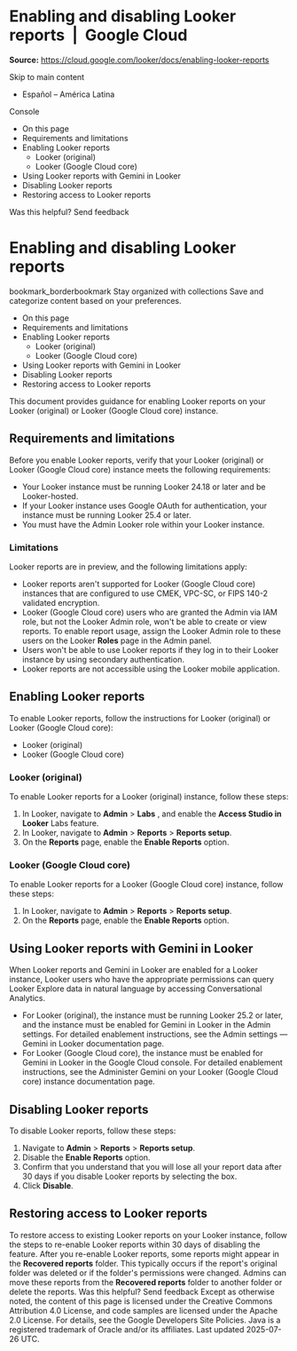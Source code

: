 # Enabling and disabling Looker reports  |  Google Cloud

**Source:** https://cloud.google.com/looker/docs/enabling-looker-reports

Skip to main content 
  * Español – América Latina

Console 


  * On this page
  * Requirements and limitations
  * Enabling Looker reports
    * Looker (original)
    * Looker (Google Cloud core)
  * Using Looker reports with Gemini in Looker
  * Disabling Looker reports
  * Restoring access to Looker reports




Was this helpful?
Send feedback 
#  Enabling and disabling Looker reports
bookmark_borderbookmark Stay organized with collections  Save and categorize content based on your preferences.
  * On this page
  * Requirements and limitations
  * Enabling Looker reports
    * Looker (original)
    * Looker (Google Cloud core)
  * Using Looker reports with Gemini in Looker
  * Disabling Looker reports
  * Restoring access to Looker reports


This document provides guidance for enabling Looker reports on your Looker (original) or Looker (Google Cloud core) instance.
## Requirements and limitations
Before you enable Looker reports, verify that your Looker (original) or Looker (Google Cloud core) instance meets the following requirements:
  * Your Looker instance must be running Looker 24.18 or later and be Looker-hosted.
  * If your Looker instance uses Google OAuth for authentication, your instance must be running Looker 25.4 or later.
  * You must have the Admin Looker role within your Looker instance.


### Limitations
Looker reports are in preview, and the following limitations apply:
  * Looker reports aren't supported for Looker (Google Cloud core) instances that are configured to use CMEK, VPC-SC, or FIPS 140-2 validated encryption.
  * Looker (Google Cloud core) users who are granted the Admin via IAM role, but not the Looker Admin role, won't be able to create or view reports. To enable report usage, assign the Looker Admin role to these users on the Looker **Roles** page in the Admin panel.
  * Users won't be able to use Looker reports if they log in to their Looker instance by using secondary authentication.
  * Looker reports are not accessible using the Looker mobile application.


## Enabling Looker reports
To enable Looker reports, follow the instructions for Looker (original) or Looker (Google Cloud core):
  * Looker (original)
  * Looker (Google Cloud core)


### Looker (original)
To enable Looker reports for a Looker (original) instance, follow these steps:
  1. In Looker, navigate to **Admin** > **Labs** , and enable the **Access Studio in Looker** Labs feature.
  2. In Looker, navigate to **Admin** > **Reports** > **Reports setup**.
  3. On the **Reports** page, enable the **Enable Reports** option.


### Looker (Google Cloud core)
To enable Looker reports for a Looker (Google Cloud core) instance, follow these steps:
  1. In Looker, navigate to **Admin** > **Reports** > **Reports setup**.
  2. On the **Reports** page, enable the **Enable Reports** option.


## Using Looker reports with Gemini in Looker
When Looker reports and Gemini in Looker are enabled for a Looker instance, Looker users who have the appropriate permissions can query Looker Explore data in natural language by accessing Conversational Analytics.
  * For Looker (original), the instance must be running Looker 25.2 or later, and the instance must be enabled for Gemini in Looker in the Admin settings. For detailed enablement instructions, see the Admin settings — Gemini in Looker documentation page.
  * For Looker (Google Cloud core), the instance must be enabled for Gemini in Looker in the Google Cloud console. For detailed enablement instructions, see the Administer Gemini on your Looker (Google Cloud core) instance documentation page.


## Disabling Looker reports
To disable Looker reports, follow these steps:
  1. Navigate to **Admin** > **Reports** > **Reports setup**.
  2. Disable the **Enable Reports** option.
  3. Confirm that you understand that you will lose all your report data after 30 days if you disable Looker reports by selecting the box.
  4. Click **Disable**.


## Restoring access to Looker reports
To restore access to existing Looker reports on your Looker instance, follow the steps to re-enable Looker reports within 30 days of disabling the feature.
After you re-enable Looker reports, some reports might appear in the **Recovered reports** folder. This typically occurs if the report's original folder was deleted or if the folder's permissions were changed. Admins can move these reports from the **Recovered reports** folder to another folder or delete the reports.
Was this helpful?
Send feedback 
Except as otherwise noted, the content of this page is licensed under the Creative Commons Attribution 4.0 License, and code samples are licensed under the Apache 2.0 License. For details, see the Google Developers Site Policies. Java is a registered trademark of Oracle and/or its affiliates.
Last updated 2025-07-26 UTC.


